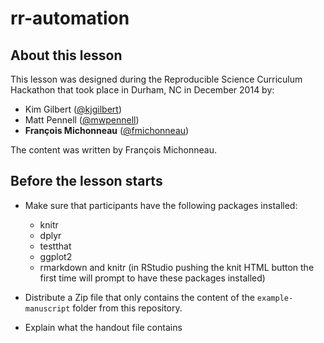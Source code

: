 rr-automation
=============

## About this lesson

This lesson was designed during the Reproducible Science Curriculum Hackathon
that took place in Durham, NC in December 2014 by:


* Kim Gilbert ([@kjgilbert](https://github.com/kjgilbert))
* Matt Pennell ([@mwpennell](https://github.com/mwpennell))
* **François Michonneau** ([@fmichonneau](https://github.com/fmichonneau))

The content was written by François Michonneau.

## Before the lesson starts

* Make sure that participants have the following packages installed:
  - knitr
  - dplyr
  - testthat
  - ggplot2
  - rmarkdown and knitr (in RStudio pushing the knit HTML button the first time will
    prompt to have these packages installed)

* Distribute a Zip file that only contains the content of the
  `example-manuscript` folder from this repository.

* Explain what the handout file contains
